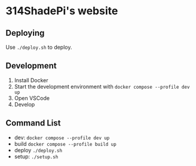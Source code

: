 # 314ShadePi's website

## Deploying

Use `./deploy.sh` to deploy.

## Development

1. Install Docker
2. Start the development environment with `docker compose --profile dev up`
3. Open VSCode
4. Develop

## Command List

- dev: `docker compose --profile dev up`
- build `docker compose --profile build up`
- deploy `./deploy.sh`
- setup: `./setup.sh`
